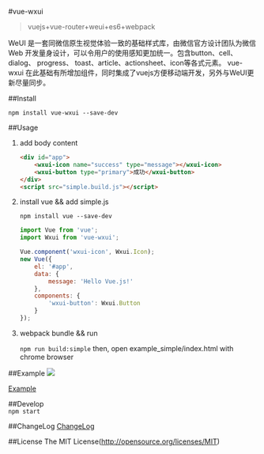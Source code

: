 #vue-wxui 
> vuejs+vue-router+weui+es6+webpack

WeUI 是一套同微信原生视觉体验一致的基础样式库，由微信官方设计团队为微信 Web 开发量身设计，可以令用户的使用感知更加统一。包含button、cell、dialog、 progress、 toast、article、actionsheet、icon等各式元素。
vue-wxui 在此基础有所增加组件，同时集成了vuejs方便移动端开发，另外与WeUI更新尽量同步。

##Install
```
npm install vue-wxui --save-dev
```
##Usage

1. add body content

    ```html
    <div id="app">
        <wxui-icon name="success" type="message"></wxui-icon>
        <wxui-button type="primary">成功</wxui-button>
    </div>
    <script src="simple.build.js"></script>
    ```

2. install vue && add simple.js

    `npm install vue --save-dev`
    ```js
    import Vue from 'vue';
    import Wxui from 'vue-wxui';
    
    Vue.component('wxui-icon', Wxui.Icon);
    new Vue({
        el: '#app',
        data: {
            message: 'Hello Vue.js!'
        },
        components: {
            'wxui-button': Wxui.Button
        }
    });
    ```
    
3. webpack bundle && run
 
    `npm run build:simple`
    then, open example_simple/index.html with chrome browser
    
##Example
![](http://ifxc.github.io/vue-wxui/qr.png?d=0531)

[Example](http://ifxc.github.io/vue-wxui)
    
##Develop  
`npm start`   
   
##ChangeLog
[ChangeLog](http://github.com/ifxc/vue-wxui/blob/master/CHANGELOG.md)  

##License
The MIT License(http://opensource.org/licenses/MIT)    
    